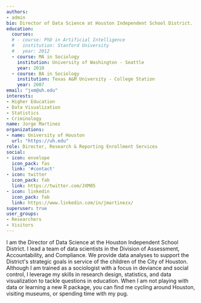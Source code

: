 ```yaml
---
authors:
- admin
bio: Director of Data Science at Houston Independent School District.
education:
  courses:
  # - course: PhD in Artificial Intelligence
  #   institution: Stanford University
  #   year: 2012
  - course: MA in Sociology
    institution: University of Washington - Seattle
    year: 2010
  - course: BA in Sociology
    institution: Texas A&M University - College Station
    year: 2007
email: "jxm@uh.edu"
interests:
- Higher Education
- Data Visualization
- Statistics
- Criminology
name: Jorge Martinez
organizations:
- name: University of Houston
  url: "https://uh.edu"
role: Director, Research & Reporting Enrollment Services
social:
- icon: envelope
  icon_pack: fas
  link: '#contact'
- icon: twitter
  icon_pack: fab
  link: https://twitter.com/JXM85
- icon: linkedin
  icon_pack: fab
  link: https://www.linkedin.com/in/jmartinezx/
superuser: true
user_groups:
- Researchers
- Visitors
---
```


I am the Director of Data Science at the Houston Independent School District. I lead a team of data scientists in the Division of Assessment, Accountability, and Compliance. We provide data analyses to support the District's strategic goals in service of the children of the City of Houston. Although I am trained as a sociologist with a focus in deviance and social control, I leverage my skills in research design, statistics, and data visualization to tackle questions in education. When I am not playing with data or learning a new R package, you can find me cycling around Houston, visiting museums, or spending time with my pug.
